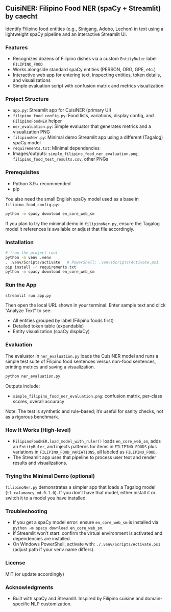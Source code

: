 ## CuisiNER: Filipino Food NER (spaCy + Streamlit) by caecht

Identify Filipino food entities (e.g., Sinigang, Adobo, Lechon) in text using a lightweight spaCy pipeline and an interactive Streamlit UI.

### Features
- Recognizes dozens of Filipino dishes via a custom `EntityRuler` label `FILIPINO_FOOD`
- Works alongside standard spaCy entities (PERSON, ORG, GPE, etc.)
- Interactive web app for entering text, inspecting entities, token details, and visualizations
- Simple evaluation script with confusion matrix and metrics visualization

### Project Structure
- `app.py`: Streamlit app for CuisiNER (primary UI)
- `filipino_food_config.py`: Food lists, variations, display config, and `FilipinoFoodNER` helper
- `ner_evaluation.py`: Simple evaluator that generates metrics and a visualization PNG
- `filipinoNer.py`: Minimal demo Streamlit app using a different (Tagalog) spaCy model
- `requirements.txt`: Minimal dependencies
- Images/outputs: `simple_filipino_food_ner_evaluation.png`, `filipino_food_test_results.csv`, other PNGs

### Prerequisites
- Python 3.9+ recommended
- pip

You also need the small English spaCy model used as a base in `filipino_food_config.py`:

```bash
python -m spacy download en_core_web_sm
```

If you plan to try the minimal demo in `filipinoNer.py`, ensure the Tagalog model it references is available or adjust that file accordingly.

### Installation
```bash
# from the project root
python -m venv .venv
. .venv/Scripts/activate   # PowerShell: .venv\Scripts\Activate.ps1
pip install -r requirements.txt
python -m spacy download en_core_web_sm
```

### Run the App
```bash
streamlit run app.py
```

Then open the local URL shown in your terminal. Enter sample text and click “Analyze Text” to see:
- All entities grouped by label (Filipino foods first)
- Detailed token table (expandable)
- Entity visualization (spaCy displaCy)

### Evaluation
The evaluator in `ner_evaluation.py` loads the CuisiNER model and runs a simple test suite of Filipino food sentences versus non-food sentences, printing metrics and saving a visualization.

```bash
python ner_evaluation.py
```

Outputs include:
- `simple_filipino_food_ner_evaluation.png`: confusion matrix, per-class scores, overall accuracy

Note: The test is synthetic and rule-based; it’s useful for sanity checks, not as a rigorous benchmark.

### How It Works (High-level)
- `FilipinoFoodNER.load_model_with_ruler()` loads `en_core_web_sm`, adds an `EntityRuler`, and injects patterns for items in `FILIPINO_FOODS` plus variations in `FILIPINO_FOOD_VARIATIONS`, all labeled as `FILIPINO_FOOD`.
- The Streamlit app uses that pipeline to process user text and render results and visualizations.

### Trying the Minimal Demo (optional)
`filipinoNer.py` demonstrates a simpler app that loads a Tagalog model (`tl_calamancy_md-0.1.0`). If you don’t have that model, either install it or switch it to a model you have installed.

### Troubleshooting
- If you get a spaCy model error: ensure `en_core_web_sm` is installed via `python -m spacy download en_core_web_sm`.
- If Streamlit won’t start: confirm the virtual environment is activated and dependencies are installed.
- On Windows PowerShell, activate with: `./.venv/Scripts/Activate.ps1` (adjust path if your venv name differs).

### License
MIT (or update accordingly)

### Acknowledgments
- Built with spaCy and Streamlit. Inspired by Filipino cuisine and domain-specific NLP customization.


